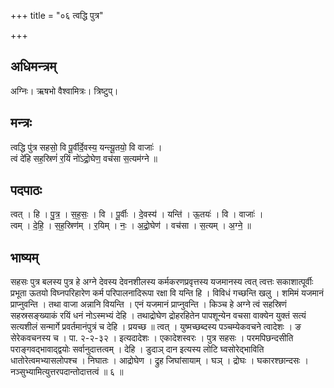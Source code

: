 +++
title = "०६ त्वद्धि पुत्र"

+++
## अधिमन्त्रम्
अग्निः। ऋषभो वैश्वामित्रः। त्रिष्टुप्।

## मन्त्रः
त्वद्धि पु॑त्र सहसो॒ वि पू॒र्वीर्दे॒वस्य॒ यन्त्यू॒तयो॒ वि वाजाः॑ ।  
त्वं दे॑हि सह॒स्रिणं॑ र॒यिं नो॑ऽद्रो॒घेण॒ वच॑सा स॒त्यम॑ग्ने ॥

## पदपाठः
त्वत् । हि । पु॒त्र॒ । स॒ह॒सः॒ । वि । पू॒र्वीः । दे॒वस्य॑ । यन्ति॑ । ऊ॒तयः॑ । वि । वाजाः॑ ।  
त्वम् । दे॒हि॒ । स॒ह॒स्रिण॑म् । र॒यिम् । नः॒ । अ॒द्रो॒घेण॑ । वच॑सा । स॒त्यम् । अ॒ग्ने॒ ॥

## भाष्यम्
सहसः पुत्र बलस्य पुत्र हे अग्ने देवस्य देवनशीलस्य कर्मकरणप्रवृत्तस्य यजमानस्य त्वत् त्वत्तः सकाशात्पूर्वीः प्रभूता ऊतयो विघ्नपरिहारेण कर्म परिपालनादिरूपा रक्षा वि यन्ति हि । विविधं गच्छन्ति खलु । शमिमं यजमानं प्राप्नुवन्ति । तथा वाजा अन्नानि वियन्ति । एनं यजमानं प्राप्नुवन्ति । किञ्च हे अग्ने त्वं सहस्रिणं सहस्रसङ्ख्याकं रयिं धनं नोऽस्मभ्यं देहि । तथाद्रोघेण द्रोहरहितेन पापशून्येन वचसा वाक्येन युक्तं सत्यं सत्यशीलं सन्मार्गे प्रवर्तमानंपुत्रं च देहि । प्रयच्छ ॥ त्वत् । युष्मच्छब्दस्य पञ्चम्येकवचने त्वादेशः । ङ सेरेकवचनस्य च । पा. २-२-३२ । इत्यदादेशः । एकादेशस्वरः । पुत्र सहसः । परमपिछन्दसीति पराङ्गवद्भावाद्द्वयोः सर्वानुदात्तत्वम् । देहि । डुदाञ् दान इत्यस्य लोटि घ्वसोरेद्भाविति धातोरेत्वमभ्यासलोपश्च । निघातः । आद्रोघेण । द्रुह जिघांसायाम् । घञ् । द्रोघः । घकारश्छान्दसः । नञ्सुभ्यामित्युत्तरपदान्तोदात्तत्वं ॥ ६ ॥
